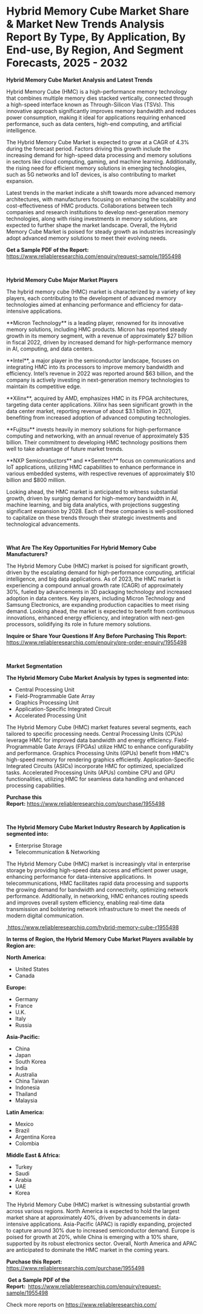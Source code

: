 <p><h1>Hybrid Memory Cube Market Share & Market New Trends Analysis Report By Type, By Application, By End-use, By Region, And Segment Forecasts, 2025 - 2032</h1></p><p><strong>Hybrid Memory Cube Market Analysis and Latest Trends</strong></p>
<p><p>Hybrid Memory Cube (HMC) is a high-performance memory technology that combines multiple memory dies stacked vertically, connected through a high-speed interface known as Through-Silicon Vias (TSVs). This innovative approach significantly improves memory bandwidth and reduces power consumption, making it ideal for applications requiring enhanced performance, such as data centers, high-end computing, and artificial intelligence.</p><p>The Hybrid Memory Cube Market is expected to grow at a CAGR of 4.3% during the forecast period. Factors driving this growth include the increasing demand for high-speed data processing and memory solutions in sectors like cloud computing, gaming, and machine learning. Additionally, the rising need for efficient memory solutions in emerging technologies, such as 5G networks and IoT devices, is also contributing to market expansion.</p><p>Latest trends in the market indicate a shift towards more advanced memory architectures, with manufacturers focusing on enhancing the scalability and cost-effectiveness of HMC products. Collaborations between tech companies and research institutions to develop next-generation memory technologies, along with rising investments in memory solutions, are expected to further shape the market landscape. Overall, the Hybrid Memory Cube Market is poised for steady growth as industries increasingly adopt advanced memory solutions to meet their evolving needs.</p></p>
<p><strong>Get a Sample PDF of the Report:&nbsp;</strong> <a href="https://www.reliableresearchiq.com/enquiry/request-sample/1955498?utm_campaign=2926&utm_medium=2&utm_source=Github&utm_content=ia&utm_term=06042025&utm_id=hybrid-memory-cube">https://www.reliableresearchiq.com/enquiry/request-sample/1955498</a></p>
<p>&nbsp;</p>
<p><strong>Hybrid Memory Cube Major Market Players</strong></p>
<p><p>The hybrid memory cube (HMC) market is characterized by a variety of key players, each contributing to the development of advanced memory technologies aimed at enhancing performance and efficiency for data-intensive applications. </p><p>**Micron Technology** is a leading player, renowned for its innovative memory solutions, including HMC products. Micron has reported steady growth in its memory segment, with a revenue of approximately $27 billion in fiscal 2022, driven by increased demand for high-performance memory in AI, computing, and data centers.</p><p>**Intel**, a major player in the semiconductor landscape, focuses on integrating HMC into its processors to improve memory bandwidth and efficiency. Intel’s revenue in 2022 was reported around $63 billion, and the company is actively investing in next-generation memory technologies to maintain its competitive edge.</p><p>**Xilinx**, acquired by AMD, emphasizes HMC in its FPGA architectures, targeting data center applications. Xilinx has seen significant growth in the data center market, reporting revenue of about $3.1 billion in 2021, benefiting from increased adoption of advanced computing technologies.</p><p>**Fujitsu** invests heavily in memory solutions for high-performance computing and networking, with an annual revenue of approximately $35 billion. Their commitment to developing HMC technology positions them well to take advantage of future market trends.</p><p>**NXP Semiconductors** and **Semtech** focus on communications and IoT applications, utilizing HMC capabilities to enhance performance in various embedded systems, with respective revenues of approximately $10 billion and $800 million.</p><p>Looking ahead, the HMC market is anticipated to witness substantial growth, driven by surging demand for high-memory bandwidth in AI, machine learning, and big data analytics, with projections suggesting significant expansion by 2028. Each of these companies is well-positioned to capitalize on these trends through their strategic investments and technological advancements.</p></p>
<p>&nbsp;</p>
<p><strong>What Are The Key Opportunities For Hybrid Memory Cube Manufacturers?</strong></p>
<p><p>The Hybrid Memory Cube (HMC) market is poised for significant growth, driven by the escalating demand for high-performance computing, artificial intelligence, and big data applications. As of 2023, the HMC market is experiencing a compound annual growth rate (CAGR) of approximately 30%, fueled by advancements in 3D packaging technology and increased adoption in data centers. Key players, including Micron Technology and Samsung Electronics, are expanding production capacities to meet rising demand. Looking ahead, the market is expected to benefit from continuous innovations, enhanced energy efficiency, and integration with next-gen processors, solidifying its role in future memory solutions.</p></p>
<p><strong>Inquire or Share Your Questions If Any Before Purchasing This Report:</strong> <a href="https://www.reliableresearchiq.com/enquiry/pre-order-enquiry/1955498?utm_campaign=2926&utm_medium=2&utm_source=Github&utm_content=ia&utm_term=06042025&utm_id=hybrid-memory-cube">https://www.reliableresearchiq.com/enquiry/pre-order-enquiry/1955498</a></p>
<p>&nbsp;</p>
<p><strong>Market Segmentation</strong></p>
<p><strong>The Hybrid Memory Cube Market Analysis by types is segmented into:</strong></p>
<p><ul><li>Central Processing Unit</li><li>Field-Programmable Gate Array</li><li>Graphics Processing Unit</li><li>Application-Specific Integrated Circuit</li><li>Accelerated Processing Unit</li></ul></p>
<p><p>The Hybrid Memory Cube (HMC) market features several segments, each tailored to specific processing needs. Central Processing Units (CPUs) leverage HMC for improved data bandwidth and energy efficiency. Field-Programmable Gate Arrays (FPGAs) utilize HMC to enhance configurability and performance. Graphics Processing Units (GPUs) benefit from HMC's high-speed memory for rendering graphics efficiently. Application-Specific Integrated Circuits (ASICs) incorporate HMC for optimized, specialized tasks. Accelerated Processing Units (APUs) combine CPU and GPU functionalities, utilizing HMC for seamless data handling and enhanced processing capabilities.</p></p>
<p><strong>Purchase this Report:&nbsp;</strong><a href="https://www.reliableresearchiq.com/purchase/1955498?utm_campaign=2926&utm_medium=2&utm_source=Github&utm_content=ia&utm_term=06042025&utm_id=hybrid-memory-cube">https://www.reliableresearchiq.com/purchase/1955498</a></p>
<p>&nbsp;</p>
<p><strong>The Hybrid Memory Cube Market Industry Research by Application is segmented into:</strong></p>
<p><ul><li>Enterprise Storage</li><li>Telecommunication & Networking</li></ul></p>
<p><p>The Hybrid Memory Cube (HMC) market is increasingly vital in enterprise storage by providing high-speed data access and efficient power usage, enhancing performance for data-intensive applications. In telecommunications, HMC facilitates rapid data processing and supports the growing demand for bandwidth and connectivity, optimizing network performance. Additionally, in networking, HMC enhances routing speeds and improves overall system efficiency, enabling real-time data transmission and bolstering network infrastructure to meet the needs of modern digital communication.</p></p>
<p><a href="https://www.reliableresearchiq.com/hybrid-memory-cube-r1955498?utm_campaign=2926&utm_medium=2&utm_source=Github&utm_content=ia&utm_term=06042025&utm_id=hybrid-memory-cube">&nbsp;https://www.reliableresearchiq.com/hybrid-memory-cube-r1955498</a></p>
<p><strong>In terms of Region, the Hybrid Memory Cube Market Players available by Region are:</strong></p>
<p>
    <p> <strong> North America: </strong>
        <ul>
            <li>United States</li>
            <li>Canada</li>
        </ul>
        </p> 
    <p> <strong> Europe: </strong>
        <ul>
            <li>Germany</li>
            <li>France</li>
            <li>U.K.</li>
            <li>Italy</li>
            <li>Russia</li>
        </ul>
        </p> 
    <p> <strong> Asia-Pacific: </strong>
        <ul>
            <li>China</li>
            <li>Japan</li>
            <li>South Korea</li>
            <li>India</li>
            <li>Australia</li>
            <li>China Taiwan</li>
            <li>Indonesia</li>
            <li>Thailand</li>
            <li>Malaysia</li>
        </ul>
        </p> 
    <p> <strong> Latin America: </strong>
        <ul>
            <li>Mexico</li>
            <li>Brazil</li>
            <li>Argentina Korea</li>
            <li>Colombia</li>
        </ul>
        </p> 
    <p> <strong> Middle East & Africa: </strong>
        <ul>
            <li>Turkey</li>
            <li>Saudi</li>
            <li>Arabia</li>
            <li>UAE</li>
            <li>Korea</li>
        </ul>
    </p>
    </p>
<p><p>The Hybrid Memory Cube (HMC) market is witnessing substantial growth across various regions. North America is expected to hold the largest market share at approximately 40%, driven by advancements in data-intensive applications. Asia-Pacific (APAC) is rapidly expanding, projected to capture around 30% due to increased semiconductor demand. Europe is poised for growth at 20%, while China is emerging with a 10% share, supported by its robust electronics sector. Overall, North America and APAC are anticipated to dominate the HMC market in the coming years.</p></p>
<p><strong>Purchase this Report: </strong><a href="https://www.reliableresearchiq.com/purchase/1955498?utm_campaign=2926&utm_medium=2&utm_source=Github&utm_content=ia&utm_term=06042025&utm_id=hybrid-memory-cube">https://www.reliableresearchiq.com/purchase/1955498</a></p>
<p>&nbsp;<strong>Get a Sample PDF of the Report:&nbsp;&nbsp;</strong><a href="https://www.reliableresearchiq.com/enquiry/request-sample/1955498?utm_campaign=2926&utm_medium=2&utm_source=Github&utm_content=ia&utm_term=06042025&utm_id=hybrid-memory-cube">https://www.reliableresearchiq.com/enquiry/request-sample/1955498</a></p>
<p><strong></strong></p>
<p>Check more reports on <a href="https://www.reliableresearchiq.com/?utm_campaign=2926&utm_medium=2&utm_source=Github&utm_content=ia&utm_term=06042025&utm_id=hybrid-memory-cube">https://www.reliableresearchiq.com/</a></p>